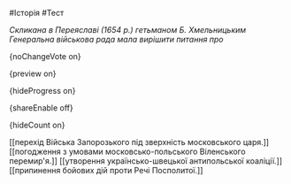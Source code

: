 #Історія #Тест

*Скликана в Переяславі (1654 р.) гетьманом Б. Хмельницьким Генеральна військова рада мала вирішити питання про*

{noChangeVote on}

{preview on}

{hideProgress on}

{shareEnable off}

{hideCount on}

[[перехід Війська Запорозького під зверхність московського царя.]]
[[погодження з умовами московсько-польського Віленського перемир'я.]]
[[утворення українсько-швецької антипольської коаліції.]]
[[припинення бойових дій проти Речі Посполитої.]]
